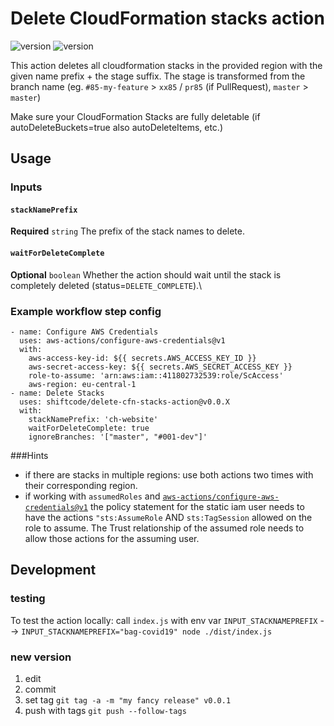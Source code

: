 # Delete CloudFormation stacks action
![version](https://img.shields.io/github/last-commit/shiftcode/delete-cfn-stacks-action)
![version](https://img.shields.io/github/tag/shiftcode/delete-cfn-stacks-action?label=version)


This action deletes all cloudformation stacks in the provided region with the given name prefix + the stage suffix. The stage is transformed from the branch name (eg. `#85-my-feature` > `xx85` / `pr85` (if PullRequest), `master` > `master`)

Make sure your CloudFormation Stacks are fully deletable (if autoDeleteBuckets=true also autoDeleteItems, etc.)

## Usage
### Inputs

#### `stackNamePrefix`
**Required** `string` The prefix of the stack names to delete.

#### `waitForDeleteComplete`
**Optional** `boolean` Whether the action should wait until the stack is completely deleted (status=`DELETE_COMPLETE`).\


### Example workflow step config
```
- name: Configure AWS Credentials
  uses: aws-actions/configure-aws-credentials@v1
  with:
    aws-access-key-id: ${{ secrets.AWS_ACCESS_KEY_ID }}
    aws-secret-access-key: ${{ secrets.AWS_SECRET_ACCESS_KEY }}
    role-to-assume: 'arn:aws:iam::411802732539:role/ScAccess'
    aws-region: eu-central-1
- name: Delete Stacks
  uses: shiftcode/delete-cfn-stacks-action@v0.0.X
  with:
    stackNamePrefix: 'ch-website'
    waitForDeleteComplete: true
    ignoreBranches: '["master", "#001-dev"]'
```
###Hints
- if there are stacks in multiple regions: use both actions two times with their corresponding region.
- if working with `assumedRoles` and [`aws-actions/configure-aws-credentials@v1`](https://github.com/aws-actions/configure-aws-credentials) the policy statement for the static iam user needs to have the actions `"sts:AssumeRole` AND `sts:TagSession` allowed on the role to assume. The Trust relationship of the assumed role needs to allow those actions for the assuming user. 

## Development
### testing
To test the action locally: call `index.js` with env var `INPUT_STACKNAMEPREFIX`
--> `INPUT_STACKNAMEPREFIX="bag-covid19" node ./dist/index.js`
### new version
1) edit
2) commit
3) set tag `git tag -a -m "my fancy release" v0.0.1`
4) push with tags `git push --follow-tags`
